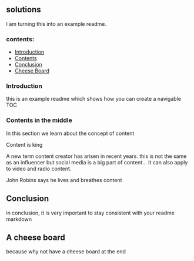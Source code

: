 
## solutions

I am turning this into an example readme. 

### contents: 
* [Introduction](#introduction)
* [Contents](#contents-in-the-middle)
* [Conclusion](#conclusion)
* [Cheese Board](#a-cheese-board)



### Introduction

this is an example readme which shows how you can create a navigable TOC 

### Contents in the middle 

In this section we learn about the concept of content

Content is king 

A new term content creator has arisen in recent years. this is not the same as an influencer but social media is a big part of content... it can also apply to video and radio content. 

John Robins says he lives and breathes content 


## Conclusion 

in conclusion, it is very important to stay consistent with your readme markdown 









## A cheese board 

because why not have a cheese board at the end 
